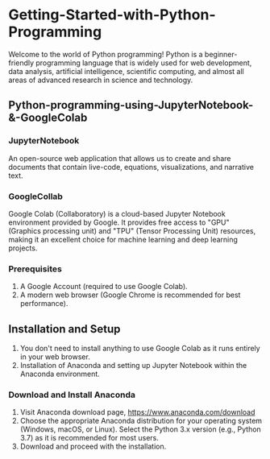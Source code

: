 # Getting-Started-with-Python-Programming
Welcome to the world of Python programming! Python is a beginner-friendly programming language that is widely used for web development, data analysis, artificial intelligence, scientific computing, and almost all areas of advanced research in science and technology.


## Python-programming-using-JupyterNotebook-&-GoogleColab

### JupyterNotebook
An open-source web application that allows us to create and share documents that contain live-code, equations, visualizations, and narrative text. 

### GoogleCollab
Google Colab (Collaboratory) is a cloud-based Jupyter Notebook environment provided by Google. It provides free access to "GPU" (Graphics processing unit) and "TPU" (Tensor Processing Unit) resources, making it an excellent choice for machine learning and deep learning projects.

### Prerequisites
1.  A Google Account (required to use Google Colab).
2.  A modern web browser (Google Chrome is recommended for best performance).

## Installation and Setup
1.  You don't need to install anything to use Google Colab as it runs entirely in your web browser.
2.  Installation of Anaconda and setting up Jupyter Notebook within the Anaconda environment.
   ### Download and Install Anaconda
   1.   Visit Anaconda download page, https://www.anaconda.com/download
   2.   Choose the appropriate Anaconda distribution for your operating system (Windows, macOS, or Linux). Select the Python 3.x version (e.g., Python 3.7) as it is recommended for most users.
   3.   Download and proceed with the installation. 
